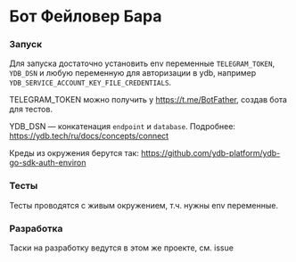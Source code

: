 # Бот Фейловер Бара

### Запуск

Для запуска достаточно установить env переменные
`TELEGRAM_TOKEN`, `YDB_DSN` и любую переменную для авторизации в ydb,
например `YDB_SERVICE_ACCOUNT_KEY_FILE_CREDENTIALS`.

TELEGRAM_TOKEN можно получить у https://t.me/BotFather, создав бота для тестов.

YDB_DSN — конкатенация `endpoint` и `database`. Подробнее:
https://ydb.tech/ru/docs/concepts/connect

Креды из окружения берутся так:
https://github.com/ydb-platform/ydb-go-sdk-auth-environ

### Тесты

Тесты проводятся с живым окружением, т.ч. нужны env переменные.

### Разработка

Таски на разработку ведутся в этом же проекте, см. issue